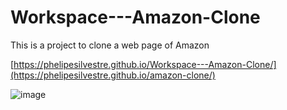 # Workspace---Amazon-Clone
This is a project to clone a web page of Amazon

[https://phelipesilvestre.github.io/Workspace---Amazon-Clone/](https://phelipesilvestre.github.io/amazon-clone/)



![image](https://github.com/PhelipeSilvestre/Workspace---Amazon-Clone/assets/99892687/2a71eaea-b1bc-42ba-acc1-5b2566f868e8)
